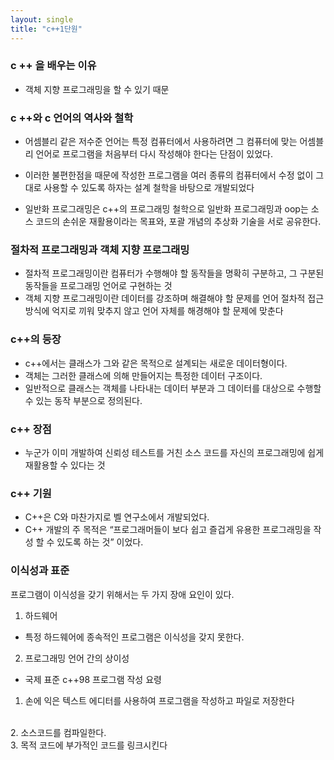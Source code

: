 ```yaml
---
layout: single
title: "c++1단원"
---
```

### c ++ 을 배우는 이유 
  + 객체 지향 프로그래밍을 할 수 있기 때문
### c ++와 c 언어의 역사와 철학
  + 어셈블리 같은 저수준 언어는 특정 컴퓨터에서 사용하려면 그 컴퓨터에 맞는 어셈블리 언어로 프로그램을 처음부터 다시 작성해야 한다는 단점이 있었다.
 - 이러한 불편한점을 때문에 작성한 프로그램을 여러 종류의 컴퓨터에서 수정 없이 그대로 사용할 수 있도록 하자는 설계 철학을 바탕으로 개발되었다
+ 일반화 프로그래밍은 c++의 프로그래밍 철학으로 일반화 프로그래밍과 oop는 소스 코드의 손쉬운 재활용이라는 목표와, 포괄 개념의 추상화 기술을 서로 공유한다.
 	
### 절차적 프로그래밍과 객체 지향 프로그래밍
+	절차적 프로그래밍이란 컴퓨터가 수행해야 할 동작들을 명확히 구분하고, 그 구분된 동작들을 프로그래밍 언어로 구현하는 것
+	객체 지향 프로그래밍이란 데이터를 강조하며 해결해야 할 문제를 언어 절차적 접근 방식에 억지로 끼워 맞추지 않고 언어 자체를 해경해야 할 문제에 맞춘다
### c++의 등장
+	c++에서는 클래스가 그와 같은 목적으로 설계되는 새로운 데이터형이다.
+	객체는 그러한 클래스에 의해 만들어지는 특정한 데이터 구조이다.
+	일반적으로 클래스는 객체를 나타내는 데이터 부분과 그 데이터를 대상으로 수행할 수 있는 동작 부분으로 정의된다.
### c++ 장점
+	누군가 이미 개발하여 신뢰성 테스트를 거친 소스 코드를 자신의 프로그래밍에 쉽게 재활용할 수 있다는 것
### c++ 기원 
+	C++은 C와 마찬가지로 벨 연구소에서 개발되었다. 
+	C++ 개발의 주 목적은 “프로그래머들이 보다 쉽고 즐겁게 유용한 프로그래밍을 작성 할 수 있도록 하는 것” 이었다.	 


### 이식성과 표준
프로그램이 이식성을 갖기 위해서는 두 가지 장애 요인이 있다.
1.	하드웨어
+ 특정 하드웨어에 종속적인 프로그램은 이식성을 갖지 못한다.
2.	프로그래밍 언어 간의 상이성
+ 국제 표준 c++98
프로그램 작성 요령

1. 손에 익은 텍스트 에디터를 사용하여 프로그램을 작성하고 파일로 저장한다
<br>
2. 소스코드를 컴파일한다.
<br>
3. 목적 코드에 부가적인 코드를 링크시킨다 
 


 

